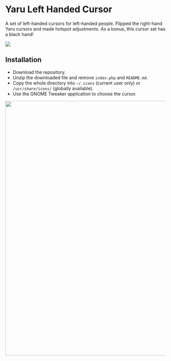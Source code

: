 # Yaru Left Handed Cursor

A set of left-handed cursors for left-handed people. Flipped the right-hand Yaru cursors and made hotspot adjustments. As a bonus, this cursor set has a black hand!

<img src="https://nimbusweb.me/box/attachment/4784478/snus9zm05yeer7rizf0a/y48mNtf2gt6zfe2Y/preview.png">

## Installation
- Download the repository.
- Unzip the downloaded file and remove `index.php` and `README.md`.
- Copy the whole directory into `~/.icons` (current user only) or `/usr/share/icons/` (globally available).
- Use the GNOME Tweaker application to choose the cursor.

<img src="https://nimbusweb.me/box/attachment/4784478/snus9zm05yeer7rizf0a/AdkKPfPfiRn5QdDy/screenshot-yandex.com-2020.10.27-01_54_19.png" width="800">
